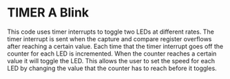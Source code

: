 # TIMER A Blink
This code uses timer interrupts to toggle two LEDs at different rates. The timer interrupt is sent when the capture and compare register overflows after reaching a certain value. Each time that the timer interrupt goes off the counter for each LED is incremented. When the counter reaches a certain value it will toggle the LED. This allows the user to set the speed for each LED by changing the value that the counter has to reach before it toggles.
